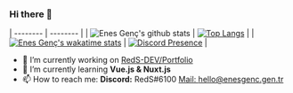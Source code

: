 ### Hi there 👋
| -------- | -------- |
| ![Enes Genç's github stats](https://github-readme-stats.vercel.app/api?username=RedS-DEV&show_icons=true&count_private=true&theme=radical) | [![Top Langs](https://github-readme-stats.vercel.app/api/top-langs/?username=RedS-DEV&langs_count=10&layout=compact&theme=radical)](https://github.com/RedS-DEV/) |
| [![Enes Genç's wakatime stats](https://github-readme-stats.vercel.app/api/wakatime?username=RedS&theme=radical)](https://wakatime.com/@RedS) | [![Discord Presence](https://lanyard-profile-readme.vercel.app/api/389383409430167562)](https://discord.com/users/389383409430167562) |


<!--
**RedS-DEV/RedS-DEV** is a ✨ _special_ ✨ repository because its `README.md` (this file) appears on your GitHub profile.

Here are some ideas to get you started:
-->

- 🔭 I’m currently working on [RedS-DEV/Portfolio](https://github.com/RedS-DEV/Portfolio)
- 🌱 I’m currently learning **Vue.js & Nuxt.js**
- 📫 How to reach me: **Discord:** RedS#6100 [Mail: hello@enesgenc.gen.tr](mailto:hello@enesgenc.gen.tr) 
<!-- - 👯 I’m looking to collaborate on ... 
- 🤔 I’m looking for help with ...
- 💬 Ask me about ... --->

<!--
- 😄 Pronouns: ...
- ⚡ Fun fact: ...

[![Readme Card](https://github-readme-stats.vercel.app/api/pin/?username=RedS-DEV&repo=Portfolio%theme=radical)](https://github.com/RedS-DEV/Portfolio)
